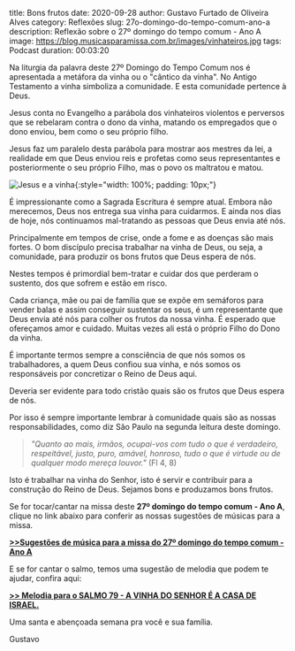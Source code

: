 ﻿title: Bons frutos
date: 2020-09-28
author: Gustavo Furtado de Oliveira Alves
category: Reflexões
slug: 27o-domingo-do-tempo-comum-ano-a
description: Reflexão sobre o 27º domingo do tempo comum - Ano A
image: https://blog.musicasparamissa.com.br/images/vinhateiros.jpg
tags: Podcast
duration: 00:03:20


Na liturgia da palavra deste 27º Domingo do Tempo Comum nos é apresentada
a metáfora da vinha ou o "cântico da vinha".
No Antigo Testamento a vinha simboliza a comunidade. E esta comunidade pertence à Deus.

Jesus conta no Evangelho a parábola dos vinhateiros violentos e perversos que se rebelaram contra o dono da vinha, matando os empregados que o dono enviou, bem como o seu próprio filho.

Jesus faz um paralelo desta parábola para mostrar aos mestres da lei, a realidade em que Deus enviou reis e profetas como seus representantes e posteriormente o seu próprio Filho, mas o povo os maltratou e matou.


![Jesus e a vinha](/images/vinhateiros.jpg){:style="width: 100%; padding: 10px;"}


É impressionante como a Sagrada Escritura é sempre atual.
Embora não merecemos, Deus nos entrega sua vinha para cuidarmos.
E ainda nos dias de hoje, nós continuamos mal-tratando as pessoas que Deus
envia até nós.

Principalmente em tempos de crise, onde a fome e as doenças são mais fortes.
O bom discípulo precisa trabalhar na vinha de Deus, ou seja, a comunidade,
para produzir os bons frutos que Deus espera de nós.

Nestes tempos é primordial bem-tratar e cuidar dos que perderam o sustento,
dos que sofrem e estão em risco.

Cada criança, mãe ou pai de família que se expõe em semáforos para vender balas e assim conseguir sustentar os seus, é um representante que Deus envia até nós para colher os frutos da nossa vinha. É esperado que ofereçamos amor e cuidado. Muitas vezes ali está o próprio Filho do Dono da vinha.


É importante termos sempre a consciência de que nós somos os trabalhadores,
a quem Deus confiou sua vinha, e nós somos os responsáveis por concretizar
o Reino de Deus aqui.

Deveria ser evidente para todo cristão quais são os frutos que Deus espera de nós.

Por isso é sempre importante lembrar à comunidade quais são as nossas responsabilidades, como diz São Paulo na segunda leitura deste domingo.

> _"Quanto ao mais, irmãos, ocupai-vos com tudo o que é verdadeiro, respeitável, justo, puro, amável, honroso, tudo o que é virtude ou de qualquer modo mereça louvor."_ (Fl 4, 8)

Isto é trabalhar na vinha do Senhor, isto é servir e contribuir para a construção do Reino de Deus. Sejamos bons e produzamos bons frutos.


Se for tocar/cantar na missa deste **27º domingo do tempo comum - Ano A**,
clique no link abaixo para conferir as nossas sugestões de músicas para a missa.

[**>>Sugestões de música para a missa do 27º domingo do tempo comum - Ano A**](https://musicasparamissa.com.br/sugestoes-para/27o-domingo-do-tempo-comum-ano-a)


E se for cantar o salmo, temos uma sugestão de melodia que podem te ajudar, confira aqui:

[**>> Melodia para o SALMO 79 - A VINHA DO SENHOR É A CASA DE ISRAEL.**](https://musicasparamissa.com.br/musica/salmo-79-ano-a/)

Uma santa e abençoada semana pra você e sua família.

Gustavo